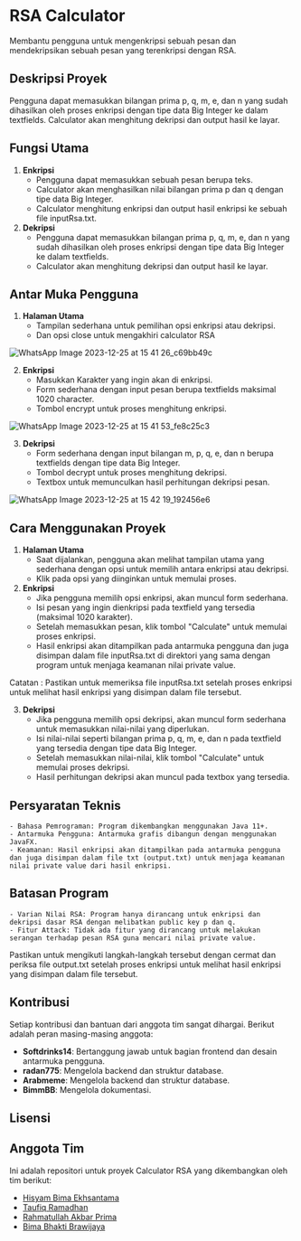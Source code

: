 # RSA Calculator
Membantu pengguna untuk mengenkripsi sebuah pesan dan mendekripsikan sebuah pesan yang terenkripsi dengan RSA.

## Deskripsi Proyek
Pengguna dapat memasukkan bilangan prima p, q, m, e, dan n yang sudah dihasilkan oleh proses enkripsi dengan tipe data Big Integer ke dalam textfields. Calculator akan menghitung dekripsi dan output hasil ke layar.

## Fungsi Utama
1. **Enkripsi**
    - Pengguna dapat memasukkan sebuah pesan berupa teks.
    - Calculator akan menghasilkan nilai bilangan prima p dan q dengan tipe data Big Integer.
    - Calculator menghitung enkripsi dan output hasil enkripsi ke sebuah file inputRsa.txt.
2. **Dekripsi**
    - Pengguna dapat memasukkan bilangan prima p, q, m, e, dan n yang sudah dihasilkan oleh proses enkripsi dengan tipe data Big Integer ke dalam textfields.
    - Calculator akan menghitung dekripsi dan output hasil ke layar.

## Antar Muka Pengguna
1. **Halaman Utama**
    - Tampilan sederhana untuk pemilihan opsi enkripsi atau dekripsi.
    - Dan opsi close untuk mengakhiri calculator RSA

![WhatsApp Image 2023-12-25 at 15 41 26_c69bb49c](https://github.com/BimmBB/Demo3/assets/144079933/4dfedb2a-c3d5-49d4-a532-618a01859770)

2. **Enkripsi**
    - Masukkan Karakter yang ingin akan di enkripsi.
    - Form sederhana dengan input pesan berupa textfields maksimal 1020 character.
    - Tombol encrypt untuk proses menghitung enkripsi. 

![WhatsApp Image 2023-12-25 at 15 41 53_fe8c25c3](https://github.com/BimmBB/Demo3/assets/144079933/7070ae2c-d1f6-4195-904b-6670ad221ac1)

3. **Dekripsi**
    - Form sederhana dengan input bilangan m, p, q, e, dan n berupa textfields dengan tipe data 
    Big Integer.
    - Tombol decrypt untuk proses menghitung dekripsi.
    - Textbox untuk memunculkan hasil perhitungan dekripsi pesan.

![WhatsApp Image 2023-12-25 at 15 42 19_192456e6](https://github.com/BimmBB/Demo3/assets/144079933/b1c4c835-8508-44b1-ab88-0d2f69bd1df3)    

## Cara Menggunakan Proyek
1. **Halaman Utama**
    - Saat dijalankan, pengguna akan melihat tampilan utama yang sederhana dengan opsi untuk memilih antara enkripsi atau dekripsi.
    - Klik pada opsi yang diinginkan untuk memulai proses.
2. **Enkripsi**
    - Jika pengguna memilih opsi enkripsi, akan muncul form sederhana.
    - Isi pesan yang ingin dienkripsi pada textfield yang tersedia (maksimal 1020 karakter).
    - Setelah memasukkan pesan, klik tombol "Calculate" untuk memulai proses enkripsi.
    - Hasil enkripsi akan ditampilkan pada antarmuka pengguna dan juga disimpan dalam file inputRsa.txt di direktori yang sama dengan program untuk menjaga keamanan nilai private value.

Catatan : Pastikan untuk memeriksa file inputRsa.txt setelah proses enkripsi untuk melihat hasil enkripsi yang disimpan dalam file tersebut.

3. **Dekripsi**
    - Jika pengguna memilih opsi dekripsi, akan muncul form sederhana untuk memasukkan nilai-nilai yang diperlukan.
    - Isi nilai-nilai seperti bilangan prima p, q, m, e, dan n pada textfield yang tersedia dengan tipe data Big Integer.
    - Setelah memasukkan nilai-nilai, klik tombol "Calculate" untuk memulai proses dekripsi.
    - Hasil perhitungan dekripsi akan muncul pada textbox yang tersedia.

## Persyaratan Teknis
    - Bahasa Pemrograman: Program dikembangkan menggunakan Java 11+.
    - Antarmuka Pengguna: Antarmuka grafis dibangun dengan menggunakan JavaFX.
    - Keamanan: Hasil enkripsi akan ditampilkan pada antarmuka pengguna dan juga disimpan dalam file txt (output.txt) untuk menjaga keamanan nilai private value dari hasil enkripsi.

## Batasan Program
    - Varian Nilai RSA: Program hanya dirancang untuk enkripsi dan dekripsi dasar RSA dengan melibatkan public key p dan q.
    - Fitur Attack: Tidak ada fitur yang dirancang untuk melakukan serangan terhadap pesan RSA guna mencari nilai private value.

Pastikan untuk mengikuti langkah-langkah tersebut dengan cermat dan periksa file output.txt setelah proses enkripsi untuk melihat hasil enkripsi yang disimpan dalam file tersebut.

## Kontribusi

Setiap kontribusi dan bantuan dari anggota tim sangat dihargai. Berikut adalah peran masing-masing anggota:

- **Softdrinks14**: Bertanggung jawab untuk bagian frontend dan desain antarmuka pengguna.
- **radan775**: Mengelola backend dan struktur database.
- **Arabmeme**: Mengelola backend dan struktur database.
- **BimmBB**: Mengelola dokumentasi. 

## Lisensi



## Anggota Tim
Ini adalah repositori untuk proyek Calculator RSA yang dikembangkan oleh tim berikut:

- [Hisyam Bima Ekhsantama](https://github.com/Softdrinks14)
- [Taufiq Ramadhan](https://github.com/radan775)
- [Rahmatullah Akbar Prima](https://github.com/Arabmeme)
- [Bima Bhakti Brawijaya](https://github.com/BimmBB)
